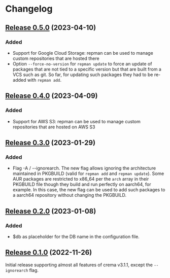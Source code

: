 # Changelog

## [Release 0.5.0](https://gitlab.com/mipimipi/repman/tags/v0.5.0) (2023-04-10)

### Added

- Support for Google Cloud Storage: repman can be used to manage custom repositories that are hosted there
- Option `--force-no-version` for `repman update` to force an update of packages that are not tied to a specific version but that are built from a VCS such as git. So far, for updating such packages they had to be re-added with `repman add`.

## [Release 0.4.0](https://gitlab.com/mipimipi/repman/tags/v0.4.0) (2023-04-09)

### Added

- Support for AWS S3: repman can be used to manage custom repositories that are hosted on AWS S3

## [Release 0.3.0](https://gitlab.com/mipimipi/repman/tags/v0.3.0) (2023-01-29)

### Added

- Flag -A / --ignorearch. The new flag allows ignoring the architecture maintained in PKGBUILD (valid for `repman add` and `repman update`). Some AUR packages are restricted to x86_64 per the `arch` array in their PKGBUILD  file though they build and run perfectly on aarch64, for example. In this case, the new flag can be used to add such packages to a aarch64 repository without changing the PKGBUILD.

## [Release 0.2.0](https://gitlab.com/mipimipi/repman/tags/v0.2.0) (2023-01-08)

### Added

- $db as placeholder for the DB name in the configuration file.

## [Release 0.1.0](https://gitlab.com/mipimipi/repman/tags/v0.1.0) (2022-11-26)

Initial release supporting almost all features of crema v3.1.1, except the `--ignorearch` flag. 
